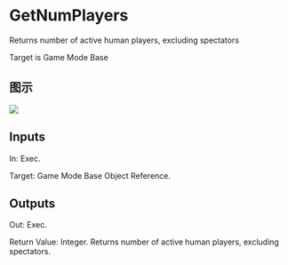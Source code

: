 # GetNumPlayers

Returns number of active human players, excluding spectators

Target is Game Mode Base

## 图示

![]($-20221218-19061523.png)

## Inputs

In: Exec.

Target: Game Mode Base Object Reference.  

## Outputs

Out: Exec.

Return Value: Integer. Returns number of active human players, excluding spectators.

